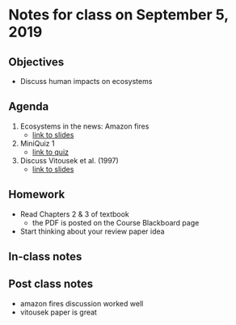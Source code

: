 # Notes for class on September 5, 2019

## Objectives
* Discuss human impacts on ecosystems

## Agenda
1. Ecosystems in the news: Amazon fires
	- [link to slides](../Lecture_Slides/2_amazon_fires.pdf)
2. MiniQuiz 1
	- [link to quiz](../Mini_Quizzes/miniquiz1_09.05.19.pdf)
3. Discuss Vitousek et al. (1997)
	- [link to slides](../Lecture_Slides/3_vitousek_et_al.pdf)

## Homework
* Read Chapters 2 & 3 of textbook 
	- the PDF is posted on the Course Blackboard page
* Start thinking about your review paper idea

## In-class notes

## Post class notes
- amazon fires discussion worked well
- vitousek paper is great